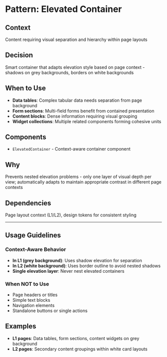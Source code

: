 # Pattern: Elevated Container

## Context
Content requiring visual separation and hierarchy within page layouts

## Decision
Smart container that adapts elevation style based on page context - shadows on grey backgrounds, borders on white backgrounds

## When to Use
- **Data tables**: Complex tabular data needs separation from page background
- **Form sections**: Multi-field forms benefit from contained presentation
- **Content blocks**: Dense information requiring visual grouping
- **Widget collections**: Multiple related components forming cohesive units

## Components
- `ElevatedContainer` - Context-aware container component

## Why
Prevents nested elevation problems - only one layer of visual depth per view; automatically adapts to maintain appropriate contrast in different page contexts

## Dependencies
Page layout context (L1/L2), design tokens for consistent styling

---

## Usage Guidelines

### Context-Aware Behavior
- **In L1 (grey background)**: Uses shadow elevation for separation
- **In L2 (white background)**: Uses border outline to avoid nested shadows
- **Single elevation layer**: Never nest elevated containers

### When NOT to Use
- Page headers or titles
- Simple text blocks
- Navigation elements
- Standalone buttons or single actions

## Examples

- **L1 pages**: Data tables, form sections, content widgets on grey background
- **L2 pages**: Secondary content groupings within white card layouts